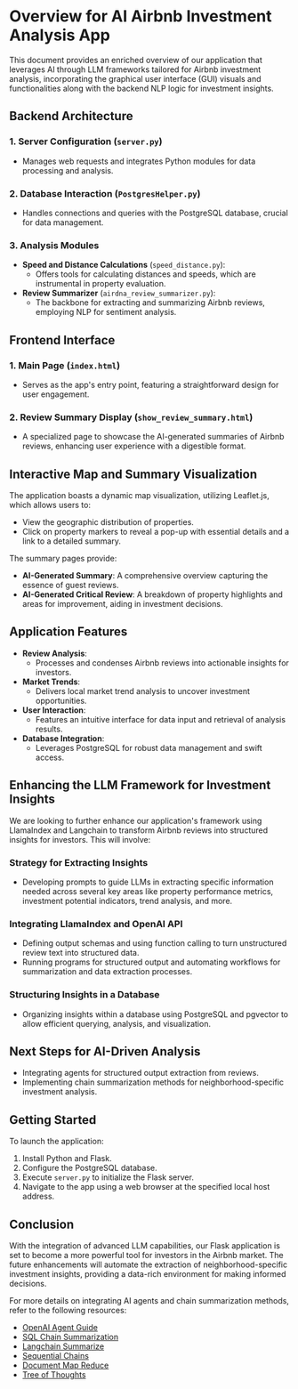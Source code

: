 #   Overview for AI Airbnb Investment Analysis App

This document provides an enriched overview of our application that leverages AI through LLM frameworks tailored for Airbnb investment analysis, incorporating the graphical user interface (GUI) visuals and functionalities along with the backend NLP logic for investment insights.

## Backend Architecture

### 1. Server Configuration (`server.py`)
- Manages web requests and integrates Python modules for data processing and analysis.

### 2. Database Interaction (`PostgresHelper.py`)
- Handles connections and queries with the PostgreSQL database, crucial for data management.

### 3. Analysis Modules
- **Speed and Distance Calculations** (`speed_distance.py`):
  - Offers tools for calculating distances and speeds, which are instrumental in property evaluation.
- **Review Summarizer** (`airdna_review_summarizer.py`):
  - The backbone for extracting and summarizing Airbnb reviews, employing NLP for sentiment analysis.

## Frontend Interface

### 1. Main Page (`index.html`)
- Serves as the app's entry point, featuring a straightforward design for user engagement.

### 2. Review Summary Display (`show_review_summary.html`)
- A specialized page to showcase the AI-generated summaries of Airbnb reviews, enhancing user experience with a digestible format.

## Interactive Map and Summary Visualization

The application boasts a dynamic map visualization, utilizing Leaflet.js, which allows users to:
- View the geographic distribution of properties.
- Click on property markers to reveal a pop-up with essential details and a link to a detailed summary.

The summary pages provide:
- **AI-Generated Summary**: A comprehensive overview capturing the essence of guest reviews.
- **AI-Generated Critical Review**: A breakdown of property highlights and areas for improvement, aiding in investment decisions.

## Application Features

- **Review Analysis**:
  - Processes and condenses Airbnb reviews into actionable insights for investors.
- **Market Trends**:
  - Delivers local market trend analysis to uncover investment opportunities.
- **User Interaction**:
  - Features an intuitive interface for data input and retrieval of analysis results.
- **Database Integration**:
  - Leverages PostgreSQL for robust data management and swift access.

## Enhancing the LLM Framework for Investment Insights

We are looking to further enhance our application's framework using LlamaIndex and Langchain to transform Airbnb reviews into structured insights for investors. This will involve:

### Strategy for Extracting Insights
- Developing prompts to guide LLMs in extracting specific information needed across several key areas like property performance metrics, investment potential indicators, trend analysis, and more.

### Integrating LlamaIndex and OpenAI API
- Defining output schemas and using function calling to turn unstructured review text into structured data.
- Running programs for structured output and automating workflows for summarization and data extraction processes.

### Structuring Insights in a Database
- Organizing insights within a database using PostgreSQL and pgvector to allow efficient querying, analysis, and visualization.

## Next Steps for AI-Driven Analysis
- Integrating agents for structured output extraction from reviews.
- Implementing chain summarization methods for neighborhood-specific investment analysis.

## Getting Started

To launch the application:
1. Install Python and Flask.
2. Configure the PostgreSQL database.
3. Execute `server.py` to initialize the Flask server.
4. Navigate to the app using a web browser at the specified local host address.

## Conclusion

With the integration of advanced LLM capabilities, our Flask application is set to become a more powerful tool for investors in the Airbnb market. The future enhancements will automate the extraction of neighborhood-specific investment insights, providing a data-rich environment for making informed decisions.

For more details on integrating AI agents and chain summarization methods, refer to the following resources:
- [OpenAI Agent Guide](https://gpt-index.readthedocs.io/en/stable/module_guides/deploying/agents/modules.html#openai-agent)
- [SQL Chain Summarization](https://js.langchain.com/docs/modules/chains/popular/sqlite)
- [Langchain Summarize](https://js.langchain.com/docs/modules/chains/popular/summarize)
- [Sequential Chains](https://js.langchain.com/docs/modules/chains/foundational/sequential_chains)
- [Document Map Reduce](https://js.langchain.com/docs/modules/chains/document/map_reduce)
- [Tree of Thoughts](https://drive.google.com/drive/folders/1INYQdvdXYwXK--mEXZ6NM6IxdlcAQZei)
